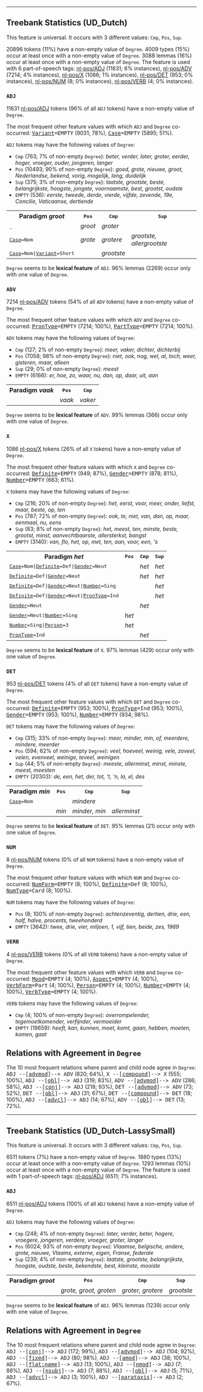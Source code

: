 

--------------------------------------------------------------------------------

## Treebank Statistics (UD_Dutch)

This feature is universal.
It occurs with 3 different values: `Cmp`, `Pos`, `Sup`.

20896 tokens (11%) have a non-empty value of `Degree`.
4009 types (15%) occur at least once with a non-empty value of `Degree`.
3088 lemmas (16%) occur at least once with a non-empty value of `Degree`.
The feature is used with 6 part-of-speech tags: [nl-pos/ADJ]() (11631; 6% instances), [nl-pos/ADV]() (7214; 4% instances), [nl-pos/X]() (1086; 1% instances), [nl-pos/DET]() (953; 0% instances), [nl-pos/NUM]() (8; 0% instances), [nl-pos/VERB]() (4; 0% instances).

### `ADJ`

11631 [nl-pos/ADJ]() tokens (96% of all `ADJ` tokens) have a non-empty value of `Degree`.

The most frequent other feature values with which `ADJ` and `Degree` co-occurred: <tt><a href="Variant.html">Variant</a>=EMPTY</tt> (9031; 78%), <tt><a href="Case.html">Case</a>=EMPTY</tt> (5895; 51%).

`ADJ` tokens may have the following values of `Degree`:

* `Cmp` (763; 7% of non-empty `Degree`): <em>beter, verder, later, groter, eerder, hoger, vroeger, ouder, jongeren, langer</em>
* `Pos` (10493; 90% of non-empty `Degree`): <em>goed, grote, nieuwe, groot, Nederlandse, bekend, vorig, mogelijk, lang, duidelijk</em>
* `Sup` (375; 3% of non-empty `Degree`): <em>laatste, grootste, beste, belangrijkste, hoogste, jongste, voornaamste, best, grootst, oudste</em>
* `EMPTY` (536): <em>eerste, tweede, derde, vierde, vijfde, zevende, 19e, Concilie, Vaticaanse, dertiende</em>

<table>
  <tr><th>Paradigm <i>groot</i></th><th><tt>Pos</tt></th><th><tt>Cmp</tt></th><th><tt>Sup</tt></th></tr>
  <tr><td><tt>_</tt></td><td><em>groot</em></td><td><em>groter</em></td><td></td></tr>
  <tr><td><tt><a href="Case.html">Case</a>=Nom</tt></td><td><em>grote</em></td><td><em>grotere</em></td><td><em>grootste, allergrootste</em></td></tr>
  <tr><td><tt><a href="Case.html">Case</a>=Nom|<a href="Variant.html">Variant</a>=Short</tt></td><td></td><td><em>grootste</em></td><td></td></tr>
</table>

`Degree` seems to be **lexical feature** of `ADJ`. 96% lemmas (2269) occur only with one value of `Degree`.

### `ADV`

7214 [nl-pos/ADV]() tokens (54% of all `ADV` tokens) have a non-empty value of `Degree`.

The most frequent other feature values with which `ADV` and `Degree` co-occurred: <tt><a href="PronType.html">PronType</a>=EMPTY</tt> (7214; 100%), <tt><a href="PartType.html">PartType</a>=EMPTY</tt> (7214; 100%).

`ADV` tokens may have the following values of `Degree`:

* `Cmp` (127; 2% of non-empty `Degree`): <em>meer, vaker, dichter, dichterbij</em>
* `Pos` (7058; 98% of non-empty `Degree`): <em>niet, ook, nog, wel, al, toch, weer, gisteren, maar, alleen</em>
* `Sup` (29; 0% of non-empty `Degree`): <em>meest</em>
* `EMPTY` (6166): <em>er, hoe, zo, waar, nu, dan, op, daar, uit, aan</em>

<table>
  <tr><th>Paradigm <i>vaak</i></th><th><tt>Pos</tt></th><th><tt>Cmp</tt></th></tr>
  <tr><td><tt></tt></td><td><em>vaak</em></td><td><em>vaker</em></td></tr>
</table>

`Degree` seems to be **lexical feature** of `ADV`. 99% lemmas (366) occur only with one value of `Degree`.

### `X`

1086 [nl-pos/X]() tokens (26% of all `X` tokens) have a non-empty value of `Degree`.

The most frequent other feature values with which `X` and `Degree` co-occurred: <tt><a href="Definite.html">Definite</a>=EMPTY</tt> (949; 87%), <tt><a href="Gender.html">Gender</a>=EMPTY</tt> (878; 81%), <tt><a href="Number.html">Number</a>=EMPTY</tt> (663; 61%).

`X` tokens may have the following values of `Degree`:

* `Cmp` (216; 20% of non-empty `Degree`): <em>het, eerst, voor, meer, onder, liefst, maar, beste, op, ten</em>
* `Pos` (787; 72% of non-empty `Degree`): <em>ook, te, niet, van, dan, op, maar, eenmaal, nu, eens</em>
* `Sup` (83; 8% of non-empty `Degree`): <em>het, meest, ten, minste, beste, grootst, minst, aanvechtbaarste, allersterkst, bangst</em>
* `EMPTY` (3140): <em>van, flo, het, op, met, ten, aan, voor, een, 's</em>

<table>
  <tr><th>Paradigm <i>het</i></th><th><tt>Pos</tt></th><th><tt>Cmp</tt></th><th><tt>Sup</tt></th></tr>
  <tr><td><tt><a href="Case.html">Case</a>=Nom|<a href="Definite.html">Definite</a>=Def|<a href="Gender.html">Gender</a>=Neut</tt></td><td></td><td><em>het</em></td><td><em>het</em></td></tr>
  <tr><td><tt><a href="Definite.html">Definite</a>=Def|<a href="Gender.html">Gender</a>=Neut</tt></td><td></td><td><em>het</em></td><td><em>het</em></td></tr>
  <tr><td><tt><a href="Definite.html">Definite</a>=Def|<a href="Gender.html">Gender</a>=Neut|<a href="Number.html">Number</a>=Sing</tt></td><td></td><td></td><td><em>het</em></td></tr>
  <tr><td><tt><a href="Definite.html">Definite</a>=Def|<a href="Gender.html">Gender</a>=Neut|<a href="PronType.html">PronType</a>=Ind</tt></td><td></td><td></td><td><em>het</em></td></tr>
  <tr><td><tt><a href="Gender.html">Gender</a>=Neut</tt></td><td></td><td><em>het</em></td><td></td></tr>
  <tr><td><tt><a href="Gender.html">Gender</a>=Neut|<a href="Number.html">Number</a>=Sing</tt></td><td><em>het</em></td><td></td><td></td></tr>
  <tr><td><tt><a href="Number.html">Number</a>=Sing|<a href="Person.html">Person</a>=3</tt></td><td><em>het</em></td><td></td><td></td></tr>
  <tr><td><tt><a href="PronType.html">PronType</a>=Ind</tt></td><td></td><td><em>het</em></td><td></td></tr>
</table>

`Degree` seems to be **lexical feature** of `X`. 97% lemmas (429) occur only with one value of `Degree`.

### `DET`

953 [nl-pos/DET]() tokens (4% of all `DET` tokens) have a non-empty value of `Degree`.

The most frequent other feature values with which `DET` and `Degree` co-occurred: <tt><a href="Definite.html">Definite</a>=EMPTY</tt> (953; 100%), <tt><a href="PronType.html">PronType</a>=Ind</tt> (953; 100%), <tt><a href="Gender.html">Gender</a>=EMPTY</tt> (953; 100%), <tt><a href="Number.html">Number</a>=EMPTY</tt> (934; 98%).

`DET` tokens may have the following values of `Degree`:

* `Cmp` (315; 33% of non-empty `Degree`): <em>meer, minder, min, of, meerdere, mindere, meerder</em>
* `Pos` (594; 62% of non-empty `Degree`): <em>veel, hoeveel, weinig, vele, zoveel, velen, evenveel, weinige, teveel, weinigen</em>
* `Sup` (44; 5% of non-empty `Degree`): <em>meeste, allerminst, minst, minste, meest, meesten</em>
* `EMPTY` (20303): <em>de, een, het, der, tot, 't, 'n, la, el, des</em>

<table>
  <tr><th>Paradigm <i>min</i></th><th><tt>Pos</tt></th><th><tt>Cmp</tt></th><th><tt>Sup</tt></th></tr>
  <tr><td><tt><a href="Case.html">Case</a>=Nom</tt></td><td></td><td><em>mindere</em></td><td></td></tr>
  <tr><td><tt></tt></td><td><em>min</em></td><td><em>minder, min</em></td><td><em>allerminst</em></td></tr>
</table>

`Degree` seems to be **lexical feature** of `DET`. 95% lemmas (21) occur only with one value of `Degree`.

### `NUM`

8 [nl-pos/NUM]() tokens (0% of all `NUM` tokens) have a non-empty value of `Degree`.

The most frequent other feature values with which `NUM` and `Degree` co-occurred: <tt><a href="NumForm.html">NumForm</a>=EMPTY</tt> (8; 100%), <tt><a href="Definite.html">Definite</a>=Def</tt> (8; 100%), <tt><a href="NumType.html">NumType</a>=Card</tt> (8; 100%).

`NUM` tokens may have the following values of `Degree`:

* `Pos` (8; 100% of non-empty `Degree`): <em>achtenzeventig, dertien, drie, een, half, halve, procents, tweehonderd</em>
* `EMPTY` (3642): <em>twee, drie, vier, miljoen, 1, vijf, tien, beide, zes, 1969</em>

### `VERB`

4 [nl-pos/VERB]() tokens (0% of all `VERB` tokens) have a non-empty value of `Degree`.

The most frequent other feature values with which `VERB` and `Degree` co-occurred: <tt><a href="Mood.html">Mood</a>=EMPTY</tt> (4; 100%), <tt><a href="Aspect.html">Aspect</a>=EMPTY</tt> (4; 100%), <tt><a href="VerbForm.html">VerbForm</a>=Part</tt> (4; 100%), <tt><a href="Person.html">Person</a>=EMPTY</tt> (4; 100%), <tt><a href="Number.html">Number</a>=EMPTY</tt> (4; 100%), <tt><a href="VerbType.html">VerbType</a>=EMPTY</tt> (4; 100%).

`VERB` tokens may have the following values of `Degree`:

* `Cmp` (4; 100% of non-empty `Degree`): <em>overrompelender, tegemoetkomender, verfijnder, vermoeider</em>
* `EMPTY` (19659): <em>heeft, kan, kunnen, moet, komt, gaan, hebben, moeten, komen, gaat</em>

## Relations with Agreement in `Degree`

The 10 most frequent relations where parent and child node agree in `Degree`:
<tt>ADJ --[<a href="../dep/advmod.html">advmod</a>]--> ADV</tt> (820; 64%),
<tt>X --[<a href="../dep/compound.html">compound</a>]--> X</tt> (555; 100%),
<tt>ADJ --[<a href="../dep/obl.html">obl</a>]--> ADJ</tt> (319; 83%),
<tt>ADV --[<a href="../dep/advmod.html">advmod</a>]--> ADV</tt> (286; 58%),
<tt>ADJ --[<a href="../dep/conj.html">conj</a>]--> ADJ</tt> (218; 93%),
<tt>DET --[<a href="../dep/advmod.html">advmod</a>]--> ADV</tt> (73; 52%),
<tt>DET --[<a href="../dep/obl.html">obl</a>]--> ADJ</tt> (31; 67%),
<tt>DET --[<a href="../dep/compound.html">compound</a>]--> DET</tt> (18; 100%),
<tt>ADJ --[<a href="../dep/advcl.html">advcl</a>]--> ADJ</tt> (14; 67%),
<tt>ADV --[<a href="../dep/obl.html">obl</a>]--> DET</tt> (13; 72%).



--------------------------------------------------------------------------------

## Treebank Statistics (UD_Dutch-LassySmall)

This feature is universal.
It occurs with 3 different values: `Cmp`, `Pos`, `Sup`.

6511 tokens (7%) have a non-empty value of `Degree`.
1880 types (13%) occur at least once with a non-empty value of `Degree`.
1293 lemmas (10%) occur at least once with a non-empty value of `Degree`.
The feature is used with 1 part-of-speech tags: [nl-pos/ADJ]() (6511; 7% instances).

### `ADJ`

6511 [nl-pos/ADJ]() tokens (100% of all `ADJ` tokens) have a non-empty value of `Degree`.

`ADJ` tokens may have the following values of `Degree`:

* `Cmp` (248; 4% of non-empty `Degree`): <em>later, verder, beter, hogere, vroegere, jongeren, verdere, vroeger, groter, langer</em>
* `Pos` (6024; 93% of non-empty `Degree`): <em>Vlaamse, belgische, andere, grote, nieuwe, Vlaams, externe, eigen, Franse, federale</em>
* `Sup` (239; 4% of non-empty `Degree`): <em>laatste, grootste, belangrijkste, hoogste, oudste, beste, bekendste, best, kleinste, mooiste</em>

<table>
  <tr><th>Paradigm <i>groot</i></th><th><tt>Pos</tt></th><th><tt>Cmp</tt></th><th><tt>Sup</tt></th></tr>
  <tr><td><tt></tt></td><td><em>grote, groot, groten</em></td><td><em>groter, grotere</em></td><td><em>grootste</em></td></tr>
</table>

`Degree` seems to be **lexical feature** of `ADJ`. 96% lemmas (1239) occur only with one value of `Degree`.

## Relations with Agreement in `Degree`

The 10 most frequent relations where parent and child node agree in `Degree`:
<tt>ADJ --[<a href="../dep/conj.html">conj</a>]--> ADJ</tt> (172; 99%),
<tt>ADJ --[<a href="../dep/advmod.html">advmod</a>]--> ADJ</tt> (104; 92%),
<tt>ADJ --[<a href="../dep/fixed.html">fixed</a>]--> ADJ</tt> (80; 98%),
<tt>ADJ --[<a href="../dep/amod.html">amod</a>]--> ADJ</tt> (38; 100%),
<tt>ADJ --[<a href="../dep/flat:name.html">flat:name</a>]--> ADJ</tt> (13; 100%),
<tt>ADJ --[<a href="../dep/nmod.html">nmod</a>]--> ADJ</tt> (7; 88%),
<tt>ADJ --[<a href="../dep/nsubj.html">nsubj</a>]--> ADJ</tt> (7; 88%),
<tt>ADJ --[<a href="../dep/obl.html">obl</a>]--> ADJ</tt> (5; 71%),
<tt>ADJ --[<a href="../dep/advcl.html">advcl</a>]--> ADJ</tt> (3; 100%),
<tt>ADJ --[<a href="../dep/parataxis.html">parataxis</a>]--> ADJ</tt> (2; 67%).

